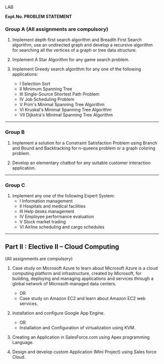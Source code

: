 LAB  

**Expt.No. PROBLEM STATEMENT**  

### **Group A** (All assignments are compulsory)  

1. Implement depth first search algorithm and Breadth First Search algorithm, use an undirected graph and develop a recursive algorithm for searching all the vertices of a graph or tree data structure.  

2. Implement A Star Algorithm for any game search problem.  

3. Implement Greedy search algorithm for any one of the following applications:  
   - I Selection Sort  
   - II Minimum Spanning Tree  
   - III Single-Source Shortest Path Problem  
   - IV Job Scheduling Problem  
   - V Prim's Minimal Spanning Tree Algorithm  
   - VI Kruskal's Minimal Spanning Tree Algorithm  
   - VII Dijkstra's Minimal Spanning Tree Algorithm  

---  

### **Group B**  

1. Implement a solution for a Constraint Satisfaction Problem using Branch and Bound and Backtracking for n-queens problem or a graph coloring problem.  

2. Develop an elementary chatbot for any suitable customer interaction application.  

---  

### **Group C**  

1. Implement any one of the following Expert System:  
   - I Information management  
   - II Hospitals and medical facilities  
   - III Help desks management  
   - IV Employee performance evaluation  
   - V Stock market trading  
   - VI Airline scheduling and cargo schedules  

---  

## **Part II : Elective II – Cloud Computing**  
(All assignments are compulsory)  

1. Case study on Microsoft Azure to learn about Microsoft Azure is a cloud computing platform and infrastructure, created by Microsoft, for building, deploying and managing applications and services through a global network of Microsoft-managed data centers.  
   - OR  
   - Case study on Amazon EC2 and learn about Amazon EC2 web services.  

2. Installation and configure Google App Engine.  
   - OR  
   - Installation and Configuration of virtualization using KVM.  

3. Creating an Application in SalesForce.com using Apex programming Language.  

4. Design and develop custom Application (Mini Project) using Sales force Cloud.  
